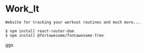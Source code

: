 # Work_It
    Website for tracking your workout routines and much more...

    $ npm install react-router-dom
    $ npm install @fortawesome/fontawesome-free




ggs
